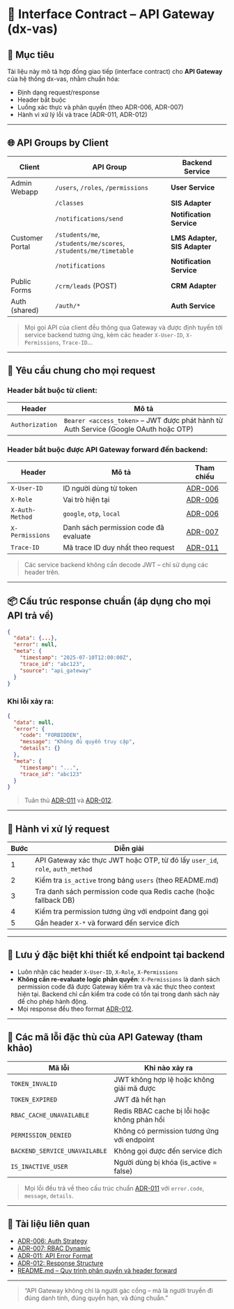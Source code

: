 # 📘 Interface Contract – API Gateway (dx-vas)

## 🧭 Mục tiêu

Tài liệu này mô tả hợp đồng giao tiếp (interface contract) cho **API Gateway** của hệ thống dx-vas, nhằm chuẩn hóa:

* Định dạng request/response
* Header bắt buộc
* Luồng xác thực và phân quyền (theo ADR-006, ADR-007)
* Hành vi xử lý lỗi và trace (ADR-011, ADR-012)

---

## 🌐 API Groups by Client

| Client          | API Group                                                                                 | Backend Service                                                                 |
|-----------------|-------------------------------------------------------------------------------------------|----------------------------------------------------------------------------------|
| Admin Webapp    | `/users`, `/roles`, `/permissions`                                                       | **User Service**                                                                |
|                 | `/classes`                                                                                | **SIS Adapter**                                                                 |
|                 | `/notifications/send`                                                                     | **Notification Service**                                                        |
| Customer Portal | `/students/me`, `/students/me/scores`, `/students/me/timetable`                          | **LMS Adapter, SIS Adapter**                                                    |
|                 | `/notifications`                                                                          | **Notification Service**                                                        |
| Public Forms    | `/crm/leads` (POST)                                                                       | **CRM Adapter**                                                                 |
| Auth (shared)   | `/auth/*`                                                                                 | **Auth Service**                                                                |

> Mọi gọi API của client đều thông qua Gateway và được định tuyến tới service backend tương ứng, kèm các header `X-User-ID`, `X-Permissions`, `Trace-ID`...

---

## 🔐 Yêu cầu chung cho mọi request

### Header bắt buộc từ client:

| Header          | Mô tả                                                                                |
| --------------- | ------------------------------------------------------------------------------------ |
| `Authorization` | `Bearer <access_token>` – JWT được phát hành từ Auth Service (Google OAuth hoặc OTP) |

### Header bắt buộc được API Gateway forward đến backend:

| Header          | Mô tả                                 | Tham chiếu                                    |
| --------------- | ------------------------------------- | --------------------------------------------- |
| `X-User-ID`     | ID người dùng từ token                | [ADR-006](../ADR/adr-006-auth-strategy.md)    |
| `X-Role`        | Vai trò hiện tại                      | [ADR-006](../ADR/adr-006-auth-strategy.md)    |
| `X-Auth-Method` | `google`, `otp`, `local`              | [ADR-006](../ADR/adr-006-auth-strategy.md)    |
| `X-Permissions` | Danh sách permission code đã evaluate | [ADR-007](../ADR/adr-007-rbac.md)             |
| `Trace-ID`      | Mã trace ID duy nhất theo request     | [ADR-011](../ADR/adr-011-api-error-format.md) |

> Các service backend không cần decode JWT – chỉ sử dụng các header trên.

---

## 📦 Cấu trúc response chuẩn (áp dụng cho mọi API trả về)

```json
{
  "data": {...},
  "error": null,
  "meta": {
    "timestamp": "2025-07-10T12:00:00Z",
    "trace_id": "abc123",
    "source": "api_gateway"
  }
}
```

### Khi lỗi xảy ra:

```json
{
  "data": null,
  "error": {
    "code": "FORBIDDEN",
    "message": "Không đủ quyền truy cập",
    "details": {}
  },
  "meta": {
    "timestamp": "...",
    "trace_id": "abc123"
  }
}
```

> Tuân thủ [ADR-011](../ADR/adr-011-api-error-format.md) và [ADR-012](../ADR/adr-012-response-structure.md).

---

## 🔁 Hành vi xử lý request

| Bước | Diễn giải                                                                     |
| ---- | ----------------------------------------------------------------------------- |
| 1    | API Gateway xác thực JWT hoặc OTP, từ đó lấy `user_id`, `role`, `auth_method` |
| 2    | Kiểm tra `is_active` trong bảng `users` (theo README.md)                      |
| 3    | Tra danh sách permission code qua Redis cache (hoặc fallback DB)              |
| 4    | Kiểm tra permission tương ứng với endpoint đang gọi                           |
| 5    | Gắn header `X-*` và forward đến service đích                                  |

---

## 📌 Lưu ý đặc biệt khi thiết kế endpoint tại backend

* Luôn nhận các header `X-User-ID`, `X-Role`, `X-Permissions`
* **Không cần re-evaluate logic phân quyền**: `X-Permissions` là danh sách permission code đã được Gateway kiểm tra và xác thực theo context hiện tại. Backend chỉ cần kiểm tra code có tồn tại trong danh sách này để cho phép hành động.
* Mọi response đều theo format [ADR-012](../ADR/adr-012-response-structure.md).

---

## 🚨 Các mã lỗi đặc thù của API Gateway (tham khảo)

| Mã lỗi                        | Khi nào xảy ra                              |
| ----------------------------- | ------------------------------------------- |
| `TOKEN_INVALID`               | JWT không hợp lệ hoặc không giải mã được    |
| `TOKEN_EXPIRED`               | JWT đã hết hạn                              |
| `RBAC_CACHE_UNAVAILABLE`      | Redis RBAC cache bị lỗi hoặc không phản hồi |
| `PERMISSION_DENIED`           | Không có permission tương ứng với endpoint  |
| `BACKEND_SERVICE_UNAVAILABLE` | Không gọi được đến service đích             |
| `IS_INACTIVE_USER`            | Người dùng bị khóa (is\_active = false)     |

> Mọi lỗi đều trả về theo cấu trúc chuẩn [ADR-011](../ADR/adr-011-api-error-format.md) với `error.code`, `message`, `details`.

---

## 📎 Tài liệu liên quan

* [ADR-006: Auth Strategy](../ADR/adr-006-auth-strategy.md)
* [ADR-007: RBAC Dynamic](../ADR/adr-007-rbac.md)
* [ADR-011: API Error Format](../ADR/adr-011-api-error-format.md)
* [ADR-012: Response Structure](../ADR/adr-012-response-structure.md)
* [README.md – Quy trình phân quyền và header forward](../README.md)

---

> “API Gateway không chỉ là người gác cổng – mà là người truyền đi đúng danh tính, đúng quyền hạn, và đúng chuẩn.”
